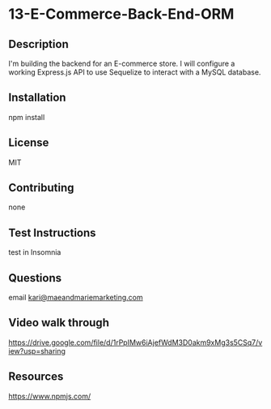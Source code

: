 # 13-E-Commerce-Back-End-ORM
  ## Description
  I'm building the backend for an E-commerce store. I will configure a working Express.js API to use Sequelize to interact with a MySQL database.
  
  ## Installation
npm install

 ## License
MIT

  ## Contributing
none

  ## Test Instructions
test in Insomnia

  ## Questions
email kari@maeandmariemarketing.com

  ## Video walk through
https://drive.google.com/file/d/1rPpIMw6iAjefWdM3D0akm9xMg3s5CSq7/view?usp=sharing

  ## Resources
  https://www.npmjs.com/